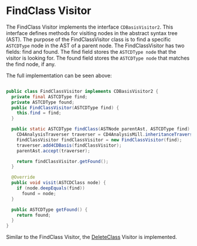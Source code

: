 # FindClass Visitor

The FindClass Visitor implements the interface `CDBasisVisitor2`.
This interface defines methods for visiting nodes in the abstract syntax tree (AST).
The purpose of the FindClassVisitor class is to find a specific `ASTCDType` node in the AST of a parent node. 
The FindClassVisitor has two fields: find and found. The find field stores the `ASTCDType node` that the visitor is looking for. 
The found field stores the `ASTCDType node` that matches the find node, if any.

The full implementation can be seen above:

```java

public class FindClassVisitor implements CDBasisVisitor2 {
  private final ASTCDType find;
  private ASTCDType found;
  public FindClassVisitor(ASTCDType find) {
    this.find = find;
  }

  public static ASTCDType findClass(ASTNode parentAst, ASTCDType find) {
    CD4AnalysisTraverser traverser = CD4AnalysisMill.inheritanceTraverser();
    FindClassVisitor findClassVisitor = new FindClassVisitor(find);
    traverser.add4CDBasis(findClassVisitor);
    parentAst.accept(traverser);

    return findClassVisitor.getFound();
  }

  @Override
  public void visit(ASTCDClass node) {
    if (node.deepEquals(find))
      found = node;
  }

  public ASTCDType getFound() {
    return found;
  }
}
```

Similar to the FindClass Visitor, the [DeleteClass](delete_class.md) Visitor is implemented.

